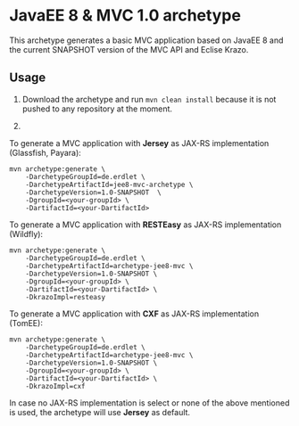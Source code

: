 # JavaEE 8 & MVC 1.0 archetype

This archetype generates a basic MVC application based on JavaEE 8 and the current SNAPSHOT version of
the MVC API and Eclise Krazo.

## Usage

1) Download the archetype and run `mvn clean install` because it is not pushed to any repository at the moment.

2)
To generate a MVC application with **Jersey** as JAX-RS implementation (Glassfish, Payara):

```shell script
mvn archetype:generate \
    -DarchetypeGroupId=de.erdlet \
    -DarchetypeArtifactId=jee8-mvc-archetype \
    -DarchetypeVersion=1.0-SNAPSHOT  \
    -DgroupId=<your-groupId> \
    -DartifactId=<your-DartifactId>
```

To generate a MVC application with **RESTEasy** as JAX-RS implementation (Wildfly):

```shell script
mvn archetype:generate \
    -DarchetypeGroupId=de.erdlet \
    -DarchetypeArtifactId=archetype-jee8-mvc \
    -DarchetypeVersion=1.0-SNAPSHOT \
    -DgroupId=<your-groupId> \
    -DartifactId=<your-DartifactId> \
    -DkrazoImpl=resteasy
```

To generate a MVC application with **CXF** as JAX-RS implementation (TomEE):

```shell script
mvn archetype:generate \
    -DarchetypeGroupId=de.erdlet \
    -DarchetypeArtifactId=archetype-jee8-mvc \
    -DarchetypeVersion=1.0-SNAPSHOT \
    -DgroupId=<your-groupId> \
    -DartifactId=<your-DartifactId> \
    -DkrazoImpl=cxf
```

In case no JAX-RS implementation is select or none of the above mentioned is used, the
archetype will use **Jersey** as default.
